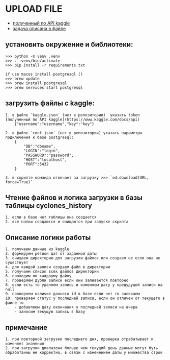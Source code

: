 
# UPLOAD FILE
 - [полученный по API kaggle](https://www.kaggle.com/docs/api)
 - [задача описана в файле ](task.txt)


## установить окружение и библиотеки:
    >>> python -m venv .venv
    >>> . .venv/bin/activate
    >>> pip install -r requirements.txt

    if use macos install postgresql ()
    >>> brew update
    >>> brew install postgresql
    >>> brew services start postgresql

## загрузить файлы с kaggle:
    1. в файле `kaggle.json` (нет в репозитории)  указать token [полученный по API kaggle](https://www.kaggle.com/docs/api)
        {"username":"username","key":"key"}

    2. в файле `conf.json` (нет в репозитории) указать параметры подключения к базе postgresql:
        {
            "DB":"dbname",
            "LOGIN":"login",
            "PASSWORD":"password",
            "HOST":"localhost",
            "PORT":5432
        }
    
    3. в скрипте команда отвечает за загрузку >>> `od.download(URL, force=True)`

## Чтение файлов и логика загрузки в базы таблицы cyclones_history
    1. если в базе нет таблицы она создается
    2. все папки создаются и очищаются при запуске скрипта

## Описание логики работы
    1. получаем данные из kaggle
    2. формируем регион дат от заданной даты
    3. очищаем директорию для загрузки файлов или создаем ее если она не существует
    4. для каждой записи создаем файл в директории
    5. получаем список всех файлов директории
    6. проходим по каждоуму файлу
    7. проверяем дубли записи если они заливаются повторно
    8. если есть то удаляем запись и изменяем дату у предудущей записи на null
    9. проверяем наличие данного id в базе если нет то заливаем
    10. проверяем статус у последней записи, если он отличен от текущего в файле то
        - добавляем дату окончания у последней записи на вчера
        - заносим текущую запись в базу

## примечание
    1. при повторной загрузки последнего дня, проверка отрабатывает и изменяет значения
    2. при загрузки диапазона больше чем текущий день данные могут буть обработанны не корректно, в связи с изменением даты у множества строк
